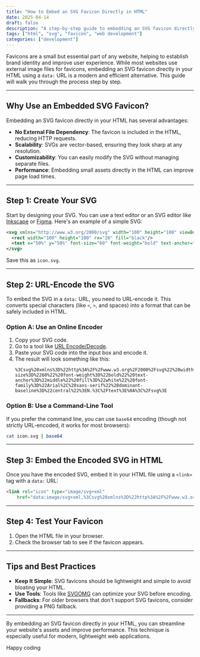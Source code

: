 ```yaml
---
title: "How to Embed an SVG Favicon Directly in HTML"
date: 2025-04-14
draft: false
description: "A step-by-step guide to embedding an SVG favicon directly in your HTML using data URLs."
tags: ["html", "svg", "favicon", "web development"]
categories: ["development"]
---
```


Favicons are a small but essential part of any website, helping to establish brand identity and improve user experience. While most websites use external image files for favicons, embedding an SVG favicon directly in your HTML using a `data:` URL is a modern and efficient alternative. This guide will walk you through the process step by step.

---

## **Why Use an Embedded SVG Favicon?**

Embedding an SVG favicon directly in your HTML has several advantages:

- **No External File Dependency**: The favicon is included in the HTML, reducing HTTP requests.
- **Scalability**: SVGs are vector-based, ensuring they look sharp at any resolution.
- **Customizability**: You can easily modify the SVG without managing separate files.
- **Performance**: Embedding small assets directly in the HTML can improve page load times.

---

## **Step 1: Create Your SVG**

Start by designing your SVG. You can use a text editor or an SVG editor like [Inkscape](https://inkscape.org/) or [Figma](https://www.figma.com/). Here's an example of a simple SVG:

```xml
<svg xmlns="http://www.w3.org/2000/svg" width="100" height="100" viewBox="0 0 100 100">
  <rect width="100" height="100" rx="20" fill="black"/>
  <text x="50%" y="50%" font-size="60" font-weight="bold" text-anchor="middle" fill="white" font-family="Arial, sans-serif" dominant-baseline="central">N.</text>
</svg>
```

Save this as `icon.svg`.

---

## **Step 2: URL-Encode the SVG**

To embed the SVG in a `data:` URL, you need to URL-encode it. This converts special characters (like `<`, `>`, and spaces) into a format that can be safely included in HTML.

### **Option A: Use an Online Encoder**
1. Copy your SVG code.
2. Go to a tool like [URL Encode/Decode](https://www.url-encode-decode.com/).
3. Paste your SVG code into the input box and encode it.
4. The result will look something like this:
   ```
   %3Csvg%20xmlns%3D%22http%3A%2F%2Fwww.w3.org%2F2000%2Fsvg%22%20width%3D%22100%22%20height%3D%22100%22%20viewBox%3D%220%200%20100%20100%22%3E%0A%20%20%3Crect%20width%3D%22100%22%20height%3D%22100%22%20rx%3D%2220%22%20fill%3D%22black%22%2F%3E%0A%20%20%3Ctext%20x%3D%2250%25%22%20y%3D%2250%25%22%20font-size%3D%2260%22%20font-weight%3D%22bold%22%20text-anchor%3D%22middle%22%20fill%3D%22white%22%20font-family%3D%22Arial%2C%20sans-serif%22%20dominant-baseline%3D%22central%22%3EN.%3C%2Ftext%3E%0A%3C%2Fsvg%3E
   ```

### **Option B: Use a Command-Line Tool**
If you prefer the command line, you can use `base64` encoding (though not strictly URL-encoded, it works for most browsers):

```bash
cat icon.svg | base64
```

---

## **Step 3: Embed the Encoded SVG in HTML**

Once you have the encoded SVG, embed it in your HTML file using a `<link>` tag with a `data:` URL:

```html
<link rel="icon" type="image/svg+xml"
    href="data:image/svg+xml,%3Csvg%20xmlns%3D%22http%3A%2F%2Fwww.w3.org%2F2000%2Fsvg%22%20width%3D%22100%22%20height%3D%22100%22%20viewBox%3D%220%200%20100%20100%22%3E%0A%20%20%3Crect%20width%3D%22100%22%20height%3D%22100%22%20rx%3D%2220%22%20fill%3D%22black%22%2F%3E%0A%20%20%3Ctext%20x%3D%2250%25%22%20y%3D%2250%25%22%20font-size%3D%2260%22%20font-weight%3D%22bold%22%20text-anchor%3D%22middle%22%20fill%3D%22white%22%20font-family%3D%22Arial%2C%20sans-serif%22%20dominant-baseline%3D%22central%22%3EN.%3C%2Ftext%3E%0A%3C%2Fsvg%3E">
```

---

## **Step 4: Test Your Favicon**

1. Open the HTML file in your browser.
2. Check the browser tab to see if the favicon appears.

---

## **Tips and Best Practices**

- **Keep It Simple**: SVG favicons should be lightweight and simple to avoid bloating your HTML.
- **Use Tools**: Tools like [SVGOMG](https://jakearchibald.github.io/svgomg/) can optimize your SVG before encoding.
- **Fallbacks**: For older browsers that don't support SVG favicons, consider providing a PNG fallback.

---

By embedding an SVG favicon directly in your HTML, you can streamline your website's assets and improve performance. This technique is especially useful for modern, lightweight web applications.

Happy coding